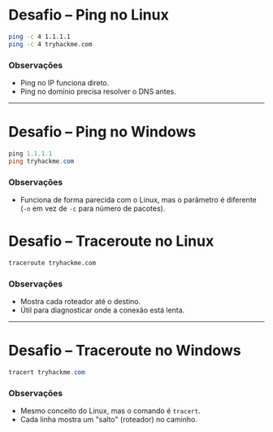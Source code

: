 # Desafio – Ping no Linux

```bash
ping -c 4 1.1.1.1
ping -c 4 tryhackme.com
```

### Observações
- Ping no IP funciona direto.
- Ping no domínio precisa resolver o DNS antes.

---
# Desafio – Ping no Windows

```powershell
ping 1.1.1.1
ping tryhackme.com
```

### Observações
- Funciona de forma parecida com o Linux, mas o parâmetro é diferente (`-n` em vez de `-c` para número de pacotes).
# Desafio – Traceroute no Linux

```bash
traceroute tryhackme.com
```

### Observações
- Mostra cada roteador até o destino.
- Útil para diagnosticar onde a conexão está lenta.

---
# Desafio – Traceroute no Windows

```powershell
tracert tryhackme.com
```

### Observações
- Mesmo conceito do Linux, mas o comando é `tracert`.
- Cada linha mostra um "salto" (roteador) no caminho.
